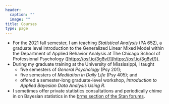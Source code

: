 ```yaml
---
header:
  caption: ""
  image: ""
title: Courses
type: page
---
```


* For the 2021 fall semester, I am teaching *Statistical Analysis* (PA 652), a graduate level introduction to the Generalized Linear Mixed Model within the Department of Applied Behavior Analysis at The Chicago School of Professional Psychology ([https://osf.io/3g8vf/](https://osf.io/3g8vf/)). 
* During my graduate training at the University of Mississippi, I taught 
  - five semesters of *General Psychology* (Psy 201); 
  - five semesters of *Meditation in Daily Life* (Psy 405); and
  - offered a semester-long graduate-level workshop, *Introduction to Applied Bayesian Data Analysis Using R*. 
* I sometimes offer private statistics consultations and periodically chime in on Bayesian statistics in the [brms section of the Stan forums](https://discourse.mc-stan.org/c/interfaces/brms/36).

